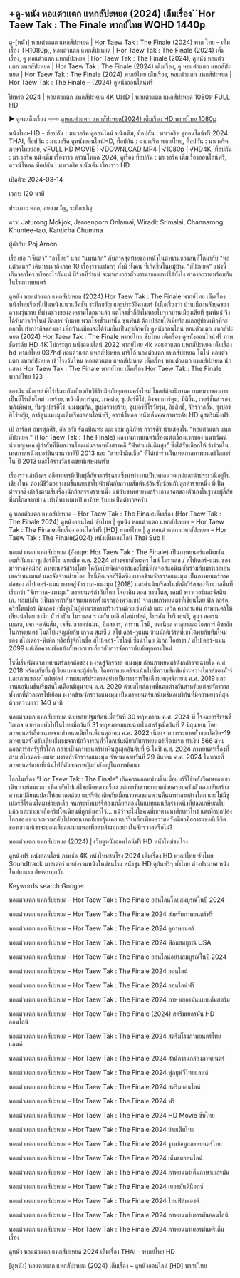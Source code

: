 ## +ดู-หนัง  หอแต๋วแตก แหกสัปะหยด  (2024) เต็มเรื่อง``Hor Taew Tak : The Finale  พากย์ไทย WQHD 1440p

ดู-[หนัง] หอแต๋วแตก แหกสัปะหยด | Hor Taew Tak : The Finale (2024) พาก ไทย – เต็มเรื่อง TH1080p,, หอแต๋วแตก แหกสัปะหยด | Hor Taew Tak : The Finale (2024) เต็มเรื่อง, ดู หอแต๋วแตก แหกสัปะหยด | Hor Taew Tak : The Finale (2024), ดูหนัง หอแต๋วแตก แหกสัปะหยด | Hor Taew Tak : The Finale (2024) เต็มเรื่อง, ดู หอแต๋วแตก แหกสัปะหยด | Hor Taew Tak : The Finale (2024) พากย์ไทย เต็มเรื่อง, หอแต๋วแตก แหกสัปะหยด | Hor Taew Tak : The Finale – (2024) ดูหนังออนไลน์ฟรี

ัปเหร่อ 2024 | หอแต๋วแตก แหกสัปะหยด 4K UℍD | หอแต๋วแตก แหกสัปะหยด 1080ℙ FULL HD

▶ ดูหนเต็มเรื่อง ➾➾ [ดูหอแต๋วแตก แหกสัปะหยด(2024) เต็มเรื่อง HD พากย์ไทย 1080p](https://watch.playmovies.stream/th/movie/1216195?desy)

หนังไทย-HD - ท็อปกัน : มาเวอริค ดูออนไลน์ หนังเต็ม, ท็อปกัน : มาเวอริค ดูออนไลน์ฟรี 2024 THAI, ท็อปกัน : มาเวอริค ดูหนังออนไลน์HD, ท็อปกัน : มาเวอริค พากย์ไทย, ท็อปกัน : มาเวอริค ภาษาไทยย่อย, √FULL HD MOVIE | √DOWNLOAD MP4 | √1080p | √HD4K, ท็อปกัน : มาเวอริค หนังเต็ม เรื่องราว ดาวน์โหลด 2024, ดูเรื่อง ท็อปกัน : มาเวอริค เต็มเรื่องออนไลน์ฟรี, ดาวน์โหลด ท็อปกัน : มาเวอริค หนังเต็ม เรื่องราว HD

เปิดตัว: 2024-03-14

เวลา: 120 นาที

ประเภท: ตลก, สยองขวัญ, ระทึกขวัญ

ดาว: Jaturong Mokjok, Jaroenporn Onlamai, Wiradit Srimalai, Channarong Khuntee-tao, Kanticha Chumma

ผู้กำกับ: Poj Arnon

เรื่องย่อ
“เจ๊แต๋ว” “อาโคย” และ “แพนเค้ก” กับภาคสุดท้ายของหนังในตำนานของคนที่โตมากับ ”หอแต๋วแตก“ เดินทางมาถึงภาค 10 เรื่องราวแปลกๆ ทั้งผี ทั้งคน ที่เกิดขึ้นในหมู่บ้าน “สัปะหยด” แห่งนี้ เกิดจากใคร หรืออะไรกันแน่ ผีร้ายที่ว่าแน่ จะมาเก่งกว่าตัวมารดาของแทร่ได้ยังไง ฮาอาละวาดพร้อมกันในโรงภาพยนตร์

ดูหนัง หอแต๋วแตก แหกสัปะหยด (2024) Hor Taew Tak : The Finale พากย์ไทย เต็มเรื่อง หนังไทยเรื่องนี้เป็นหนังแนวแอ็คชั่น ระทึกขวัญ และประวัติศาสตร์ มีเนื้อเรื่องว่า บ้านเมืองหลังยุคของความวุ่นวาย ที่ผ่านช่วงของสงครามโลกมาแล้ว แต่โจรชั่วก็ยังไม่หายไปจากบ้านเมืองเสียที ขุนพันธ์ จึงได้รับภาจกิจใหม่ คือการ จับตาย พวกโชรขั่วเท่านั้น ขุนพันธ์ ต้องปล่อยให้เมียท้องแกอยู่บ้านเพือที่จะออกไปทำภารกิจของเขา เพื่อบ้านเมืองจะได้ร่มเย็นเป็นสุขอีกครั้ง ดูหนังออนไลน์ หอแต๋วแตก แหกสัปะหยด (2024) Hor Taew Tak : The Finale พากย์ไทย ซับไทย เต็มเรื่อง ดูหนังออนไลน์ฟรี ภาพชัดระดับ HD 4K ไม่กระตุก หนังออนไลน์ 2022 พากย์ไทย 4k หอแต๋วแตก แหกสัปะหยด เต็มเรื่อง hd พากย์ไทย 037hd หอแต๋วแตก แหกสัปะหยด มาริโอ้ หอแต๋วแตก แหกสัปะหยด โตโน่ หอแต๋วแตก แหกสัปะหยด เข้าโรงวันไหน หอแต๋วแตก แหกสัปะหยด เต็มเรื่อง หอแต๋วแตก แหกสัปะหยด นักแสดง Hor Taew Tak : The Finale พากย์ไทย เต็มเรื่อง Hor Taew Tak : The Finale พากย์ไทย 123

ของมัน เมื่อเหล่าฮีโร่ปะทะกันเกี่ยวกับวิธีรับมือภัยคุกคามครั้งใหม่ ไมลส์ต้องนิยามความหมายของการเป็นฮีโร่เสียใหม่ วายร้าย, หนังสือการ์ตูน, ภาคต่อ, ซูเปอร์ฮีโร่, อิงจากการ์ตูน, มิติอื่น, เวอร์ชั่นสำรอง, พลังพิเศษ, ทีมซูเปอร์ฮีโร่, แมงมุมกัด, ซูเปอร์วายร้าย, ซูเปอร์ฮีโร่วัยรุ่น, ลิขสิทธิ์, จักรวาลอื่น, ซูเปอร์ฮีโร่หญิง, การ์ตูนแมงมุมเต็มเรื่องออนไลน์ฟรี, ดาวน์โหลด หนังเต็มคุณภาพระดับ HD ดูสตรีมมิ่งฟรี

เป้ อารักษ์ อมรศุภศิริ, อัด อวัช รัตนปิณฑะ และ เอม ภูมิภัทร ถาวรศิริ นำแสดงใน “หอแต๋วแตก แหกสัปะหยด ” (Hor Taew Tak : The Finale) ผลงานภาพยนตร์เรื่องแต่งเรื่องแรกของ นนทวัฒน์ นำเบญจพล ผู้กำกับที่มีผลงานโดดเด่นจากหนังสารคดี “ฟ้าต่ำแผ่นดินสูง” ซึ่งได้รับเลือกให้เข้าร่วมในเทศกาลหนังเบอร์ลินนานาชาติปี 2013 และ “สายน้ำติดเชื้อ” ที่ได้เข้าร่วมในเทศกาลภาพยนตร์โลการ์โน ปี 2013 และได้รางวัลชมเชยพิเศษมาครับ

เรื่องราวเล่าถึงศร อดีตทหารที่เป็นผู้ลี้ภัยจากรัฐฉานซึ่งมาทำงานเป็นหมอนวดเกย์และค้าประเวณีอยู่ในเชียงใหม่ ต้องมีชีวิตอย่างขมขื่นและเข้าไปพัวพันกับความสัมพันธ์อันซับซ้อนกับลูกค้ารายหนึ่ง ที่เป็นตำรวจซึ่งกำลังตามสืบเรื่องนักกิจกรรมรายหนึ่ง แม้ว่าเขาพยายามสร้างอานาคตของตัวเองในฐานะผู้ลี้ภัยที่มาไกลจากบ้าน เท่าที่ทราบมาเป้ อารักษ์ รับบทเป็นตำรวจครับ

ดู หอแต๋วแตก แหกสัปะหยด – Hor Taew Tak : The Finaleเต็มเรื่อง (Hor Taew Tak : The Finale 2024) ดูหนังออนไลน์ ซับไทย | ดูหนัง หอแต๋วแตก แหกสัปะหยด – Hor Taew Tak : The Finaleเต็มเรื่อง ออนไลน์ฟรี [HD] พากย์ไทย | ดู หอแต๋วแตก แหกสัปะหยด – Hor Taew Tak : The Finale(2024) หนังเต็มออนไลน์ Thai Sub !!

หอแต๋วแตก แหกสัปะหยด (อังกฤษ: Hor Taew Tak : The Finale) เป็นภาพยนตร์แอนิเมชันอเมริกันแนวซูเปอร์ฮีโร ฉายเมื่อ ค.ศ. 2024 สร้างจากตัวละคร ไมล์ โมราเลส / สไปเดอร์-แมน ของ มาร์เวลคอมิกส์ ภาพยนตร์สร้างโดย โคลัมเบียพิคเจอร์สและโซนี่พิกเจอส์แอนิเมชันร่วมกับมาร์เวลเอนเตอร์เทนเมนต์ และจัดจำหน่ายโดย โซนี่พิกเจอส์รีลีดซิง ผงาดข้ามจักรวาลแมงมุม เป็นภาพยนตร์ภาคต่อของ สไปเดอร์-แมน ผงาดสู่จักรวาล-แมงมุม (2018) และดำเนินเรื่องในมัลติเวิร์สของจักรวาลอื่นที่เรียกว่า "จักรวาล-แมงมุม" ภาพยนตร์กำกับโดย โจอาคิม ดอส ซานโตส, เคมป์ พาวเวอร์และจัสติน เค. ทอมป์สัน (เป็นการกำกับภาพยนตร์ครั้งแรกของพวกเขา) จากบทภาพยนตร์ที่เขียนโดย ฟิล ลอร์ด, คริสโตเฟอร์ มิลเลอร์ (ทั้งคู่เป็นผู้อำนวยการสร้างร่วมด้วยเช่นกัน) และ เดวิด คาลลาแฮม ภาพยนตร์ให้เสียงนำโดย ชามีก มัวร์ เป็น โมราเลส ร่วมกับ เฮลี สไตน์เฟลด์, ไบรอัน ไทรี เฮนรี, ลูนา ลอเรน เบเลซ, เจก จอห์นสัน, เจสัน ชวาตซ์แมน, อิสสา เร, คาราน โซนิ, แดเนียล คาลูยาและโอสการ์ อิซาอัก ในภาพยนตร์ ไมล์ไปผจญภัยกับ เกวน สเตซี / สไปเดอร์-วูแมน ข้ามมัลติเวิร์สที่เขาได้พบกับทีมใหม่ของ สไปเดอร์-พีเพิล หรือที่รู้จักในชื่อ สไปเดอร์-โซไซตี ซึ่งนำโดย มิเกล โอฮารา / สไปเดอร์-แมน 2099 แต่เกิดความขัดแย้งกับพวกเขาเกี่ยวกับการจัดการกับภัยคุกคามใหม่

โซนี่เริ่มพัฒนาภาพยนตร์ภาคต่อของ ผงาดสู่จักรวาล-แมงมุม ก่อนภาพยนตร์ดังกล่าวจะฉายใน ค.ศ. 2018 พร้อมกับทีมผู้เขียนบทและผู้กำกับ โดยภาพยนตร์จะเน้นไปที่ความสัมพันธ์ระหว่างไมลส์ของมัวร์และเกวนของสไตน์เฟลด์ ภาพยนตร์ประกาศอย่างเป็นทางการในเดือนพฤศจิกายน ค.ศ. 2019 และงานแอนิเมชันเริ่มต้นในเดือนมิถุนายน ค.ศ. 2020 ด้วยสไตล์ภาพที่แตกต่างกันสำหรับแต่ละจักรวาลทั้งหกที่ตัวละครไปเยือน ผงาดข้ามจักรวาลแมงมุม เป็นภาพยนตร์แอนิเมชันอเมริกันที่มีความยาวที่สุด ด้วยความยาว 140 นาที

หอแต๋วแตก แหกสัปะหยด ฉายรอบปฐมทัศน์เมื่อวันที่ 30 พฤษภาคม ค.ศ. 2024 ที่ โรงละครรีเจนซีวิลเลจ ฉายรอบทั่วไปในไทยเมื่อวันที่ 31 พฤษภาคมและฉายในสหรัฐเมื่อวันที่ 2 มิถุนายน โดยภาพยนตร์เลื่อนฉายจากกำหนดเดิมในเดือนตุลาคม ค.ศ. 2022 เนื่องจากการระบาดทั่วของโควิด-19 ภาพยนตร์ได้รับเสียงชื่นชมจากนักวิจารณ์ทั่วโลกเช่นเดียวกับภาพยนตร์เรื่องแรก ทำเงิน 566 ล้านดอลลาร์สหรัฐทั่วโลก กลายเป็นภาพยนตร์ทำเงินสูงสุดอันดับที่ 6 ในปี ค.ศ. 2024 ภาพยนตร์เรื่องที่สาม สไปเดอร์-แมน: ผงาดล้ำจักรวาลแมงมุม กำหนดฉายวันที่ 29 มีนาคม ค.ศ. 2024 ในขณะที่ภาพยนตร์แยกที่เน้นไปที่ตัวละครหญิงกำลังอยู่ในการพัฒนา

โลกในเรื่อง “Hor Taew Tak : The Finale” เกิดความอลหม่านขึ้นเมื่อแบร์รี่ใช้พลังวิเศษของเขาเดินทางย้อนเวลา เพื่อกลับไปแก้ไขอดีตหลายเรื่อง แต่การที่เขาพยายามช่วยครอบครัวตัวเองกลับสร้างความเปลี่ยนแปลงให้อนาคตด้วย แบร์รี่ต้องติดกับเมื่อนายพลซอดหวนคืนมาทำลายล้างโลก และไม่มีซูเปอร์ฮีโร่คนใดมาช่วยเหลือ จนกระทั่งแบร์รี่ต้องเกลี้ยกล่อมให้แบทแมนอีกร่างหนึ่งที่ปลดเกษียณไปแล้ว และช่วยเหลือคริปโตเนียนที่ถูกขังเอาไว้... แม้ว่าจะไม่ใช่คนที่เขาตามหาสักเท่าไหร่ แต่เพื่อปกป้องโลกของเขาและหวนกลับไปหาอนาคตที่เขาคุ้นเคย แบร์รี่เหลือเพียงความหวังเดียวคือการแข่งกับชีวิตของเขา แต่เขาจะยอมเสียสละมากพอเพื่อลบล้างทุกอย่างในจักรวาลหรือไม่?

หอแต๋วแตก แหกสัปะหยด (2024) | เว็บดูหนังออนไลน์ฟรี HD หนังใหม่ชนโรง

ดูหนังฟรี หนังออนไลน์ ภาพชัด 4K หนังใหม่ชนโรง 2024 เต็มเรื่อง HD พากย์ไทย ซับไทย Soundtrack มาสเตอร์ แหล่งรวมหนังใหม่ชนโรง หนังซูม HD ดูกันฟรีๆ ทั้งไทย ต่างประเทศ หนังใหม่มาแรง อัพเดททุกวัน

Keywords search Google:

หอแต๋วแตก แหกสัปะหยด – Hor Taew Tak : The Finale ออนไลน์โดยสมบูรณ์ในปี 2024

หอแต๋วแตก แหกสัปะหยด – Hor Taew Tak : The Finale 2024 สำหรับภาพยนตร์ฟรี

หอแต๋วแตก แหกสัปะหยด – Hor Taew Tak : The Finale 2024 ดูภาพยนตร์

หอแต๋วแตก แหกสัปะหยด – Hor Taew Tak : The Finale 2024 ฟิล์มสมบูรณ์ USA

หอแต๋วแตก แหกสัปะหยด – Hor Taew Tak : The Finale ออนไลน์อย่างสมบูรณ์ในปี 2024

หอแต๋วแตก แหกสัปะหยด – Hor Taew Tak : The Finale 2024 ออนไลน์

หอแต๋วแตก แหกสัปะหยด – Hor Taew Tak : The Finale 2024 ออนไลน์ฟรี

หอแต๋วแตก แหกสัปะหยด – Hor Taew Tak : The Finale 2024 ภาษาเยอรมันแบบเต็มสตรีม

หอแต๋วแตก แหกสัปะหยด – Hor Taew Tak : The Finale (2024) สตรีมเยอรมัน HD ออนไลน์

หอแต๋วแตก แหกสัปะหยด – Hor Taew Tak : The Finale 2024 สตรีมโรงภาพยนตร์ไทยแลนด์

หอแต๋วแตก แหกสัปะหยด – Hor Taew Tak : The Finale 2024 สํานักงานกล่องภาพยนตร์

หอแต๋วแตก แหกสัปะหยด – Hor Taew Tak : The Finale 2024 ฟูลมูฟวี่ไทยแลนด์

หอแต๋วแตก แหกสัปะหยด – Hor Taew Tak : The Finale 2024 สตรีมออนไลน์

หอแต๋วแตก แหกสัปะหยด – Hor Taew Tak : The Finale 2024 ฟรี

หอแต๋วแตก แหกสัปะหยด – Hor Taew Tak : The Finale 2024 HD Movie ซับไทย

หอแต๋วแตก แหกสัปะหยด – Hor Taew Tak : The Finale 2024 ย้ายเต็มไทย

หอแต๋วแตก แหกสัปะหยด – Hor Taew Tak : The Finale 2024 ฐานข้อมูลภาพยนตร์ไทย

หอแต๋วแตก แหกสัปะหยด – Hor Taew Tak : The Finale 2024 เต็มชมออนไลน์

หอแต๋วแตก แหกสัปะหยด – Hor Taew Tak : The Finale 2024 ภาพยนตร์เต็มภาษาเยอรมัน

หอแต๋วแตก แหกสัปะหยด – Hor Taew Tak : The Finale 2024 เยอรมันคิน็อกซ์

หอแต๋วแตก แหกสัปะหยด – Hor Taew Tak : The Finale 2024 ไทยฟิล์มเอชดี

หอแต๋วแตก แหกสัปะหยด – Hor Taew Tak : The Finale 2024 ภาพยนตร์เยอรมันออนไลน์

หอแต๋วแตก แหกสัปะหยด – Hor Taew Tak : The Finale 2024 ภาพยนตร์เยอรมันฟรีเต็มเรื่อง

ดูหนัง หอแต๋วแตก แหกสัปะหยด 2024 เต็มเรื่อง THAI – พากย์ไทย HD

[ดูหนัง] หอแต๋วแตก แหกสัปะหยด (2024) เต็มเรื่อง – ดูหนังออนไลน์ [HD] พากย์ไทย

